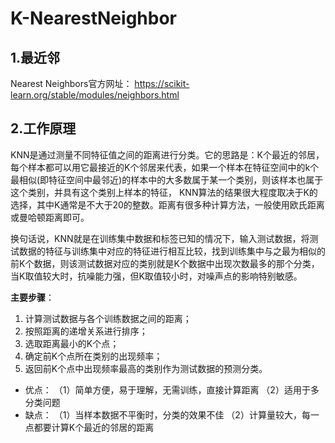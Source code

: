 K-NearestNeighbor
=======================================================================

## **1.最近邻**
Nearest Neighbors官方网址：
https://scikit-learn.org/stable/modules/neighbors.html

## **2.工作原理**
KNN是通过测量不同特征值之间的距离进行分类。它的思路是：K个最近的邻居，每个样本都可以用它最接近的K个邻居来代表，如果一个样本在特征空间中的k个最相似(即特征空间中最邻近)的样本中的大多数属于某一个类别，则该样本也属于这个类别，并具有这个类别上样本的特征， KNN算法的结果很大程度取决于K的选择，其中K通常是不大于20的整数。距离有很多种计算方法，一般使用欧氏距离或曼哈顿距离即可。
                      
换句话说，KNN就是在训练集中数据和标签已知的情况下，输入测试数据，将测试数据的特征与训练集中对应的特征进行相互比较，找到训练集中与之最为相似的前K个数据，则该测试数据对应的类别就是K个数据中出现次数最多的那个分类，当K取值较大时，抗噪能力强，但K取值较小时，对噪声点的影响特别敏感。

**主要步骤**：

 1. 计算测试数据与各个训练数据之间的距离；
 2. 按照距离的递增关系进行排序；
 3. 选取距离最小的K个点；
 4. 确定前K个点所在类别的出现频率；
 5. 返回前K个点中出现频率最高的类别作为测试数据的预测分类。


 - 优点：
  （1）简单方便，易于理解，无需训练，直接计算距离
  （2）适用于多分类问题 
 - 缺点：
 （1）当样本数据不平衡时，分类的效果不佳
 （2）计算量较大，每一点都要计算K个最近的邻居的距离
